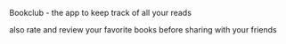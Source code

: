 Bookclub - the app to keep track of all your reads

also rate and review your favorite books before sharing with your friends



